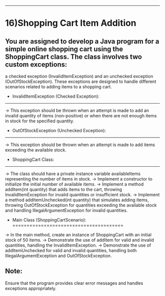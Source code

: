 ----------------------------------------------------------

16)Shopping Cart Item Addition
=================================

You are assigned to develop a Java program for a simple online shopping cart using the ShoppingCart class. The class involves 
two custom exceptions: 
-------------------------
a checked exception (InvalidItemException) and an unchecked exception (OutOfStockException). 
These exceptions are designed to handle different scenarios related to adding items to a shopping cart.

* InvalidItemException (Checked Exception):
-----------------------------------------------
-> This exception should be thrown when an attempt is made to add an invalid quantity of items (non-positive) or when there are 
not enough items in stock for the specified quantity.

* OutOfStockException (Unchecked Exception):
--------------------------------------------
-> This exception should be thrown when an attempt is made to add items exceeding the available stock.

* ShoppingCart Class:
--------------------------
-> The class should have a private instance variable availableItems representing the number of items in stock.
-> Implement a constructor to initialize the initial number of available items.
-> Implement a method addItem(int quantity) that adds items to the cart, throwing InvalidItemException for invalid quantities or 
insufficient stock.
-> Implement a method addItemUnchecked(int quantity) that simulates adding items, throwing OutOfStockException for 
quantities exceeding the available stock and handling IllegalArgumentException for invalid quantities.

* Main Class (ShoppingCartScenario):
=======================================

-> In the main method, create an instance of ShoppingCart with an initial stock of 50 items.
-> Demonstrate the use of addItem for valid and invalid quantities, handling the InvalidItemException.
-> Demonstrate the use of addItemUnchecked for valid and invalid quantities, handling both IllegalArgumentException and
OutOfStockException.

Note:
------
 Ensure that the program provides clear error messages and handles exceptions appropriately.
